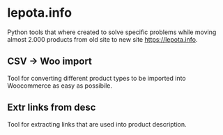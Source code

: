 # lepota.info

Python tools that where created to solve specific problems while moving almost 2.000 products from old site to new site https://lepota.info.

## CSV -> Woo import

Tool for converting different product types to be imported into Woocommerce as easy as possibile.

## Extr links from desc

Tool for extracting links that are used into product description.
